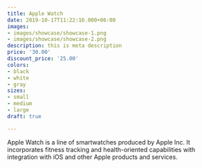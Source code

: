 ```yaml
---
title: Apple Watch
date: 2019-10-17T11:22:16.000+06:00
images:
- images/showcase/showcase-1.png
- images/showcase/showcase-2.png
description: this is meta description
price: '30.00'
discount_price: '25.00'
colors:
- black
- white
- gray
sizes:
- small
- medium
- large
draft: true

---
```

Apple Watch is a line of smartwatches produced by Apple Inc. It incorporates fitness tracking and health-oriented capabilities with integration with iOS and other Apple products and services.